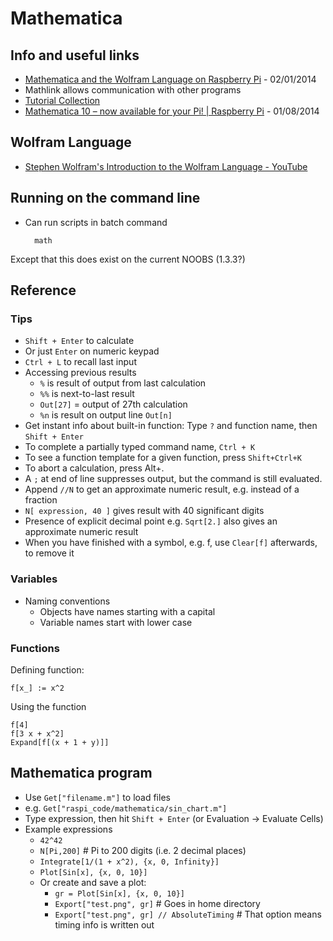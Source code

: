 # Mathematica

## Info and useful links

* [Mathematica and the Wolfram Language on Raspberry Pi](http://www.raspberrypi.org/archives/5623) - 02/01/2014
* Mathlink allows communication with other programs
* [Tutorial Collection](http://www.wolfram.com/learningcenter/tutorialcollection/)
* [Mathematica 10 – now available for your Pi! | Raspberry Pi](http://www.raspberrypi.org/mathematica-10/) - 01/08/2014

## Wolfram Language

* [Stephen Wolfram's Introduction to the Wolfram Language - YouTube](http://m.youtube.com/watch?v=_P9HqHVPeik)

## Running on the command line

* Can run scripts in batch command

	    math

Except that this does exist on the current NOOBS (1.3.3?)

## Reference

### Tips

* `Shift + Enter` to calculate
* Or just `Enter` on numeric keypad
* `Ctrl + L` to recall last input
* Accessing previous results
	* `%` is result of output from last calculation
	* `%%` is next-to-last result
	* `Out[27]` = output of 27th calculation
	* `%n` is result on output line `Out[n]`
* Get instant info about built-in function: Type `?` and function name, then `Shift + Enter`
* To complete a partially typed command name, `Ctrl + K`
* To see a function template for a given function, press `Shift+Ctrl+K`
* To abort a calculation, press Alt+.
* A `;` at end of line suppresses output, but the command is still evaluated.
* Append `//N` to get an approximate numeric result, e.g. instead of a fraction
* `N[ expression, 40 ]` gives result with 40 significant digits
* Presence of explicit decimal point e.g. `Sqrt[2.]` also gives an approximate numeric result
* When you have finished with a symbol, e.g. f, use `Clear[f]` afterwards, to remove it

### Variables

* Naming conventions
	* Objects have names starting with a capital
	* Variable names start with lower case

### Functions 

Defining function:

	f[x_] := x^2

Using the function

	f[4]
	f[3 x + x^2]
	Expand[f[(x + 1 + y)]]

## Mathematica program

* Use `Get["filename.m"]` to load files
* e.g. `Get["raspi_code/mathematica/sin_chart.m"]`
* Type expression, then hit `Shift + Enter` (or Evaluation -> Evaluate Cells)
* Example expressions
    * `42^42`
    * `N[Pi,200]` # Pi to 200 digits (i.e. 2 decimal places)
    * `Integrate[1/(1 + x^2), {x, 0, Infinity}]`
    * `Plot[Sin[x], {x, 0, 10}]`
    * Or create and save a plot:
        * `gr = Plot[Sin[x], {x, 0, 10}]`
        * `Export["test.png", gr]` # Goes in home directory
        * `Export["test.png", gr] // AbsoluteTiming` # That option means timing info is written out
